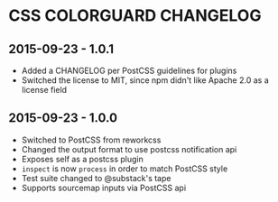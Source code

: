 # CSS COLORGUARD CHANGELOG

## 2015-09-23 - 1.0.1

- Added a CHANGELOG per PostCSS guidelines for plugins
- Switched the license to MIT, since npm didn't like Apache 2.0 as a license field

## 2015-09-23 - 1.0.0

- Switched to PostCSS from reworkcss
- Changed the output format to use postcss notification api
- Exposes self as a postcss plugin
- `inspect` is now `process` in order to match PostCSS style
- Test suite changed to @substack's tape
- Supports sourcemap inputs via PostCSS api
